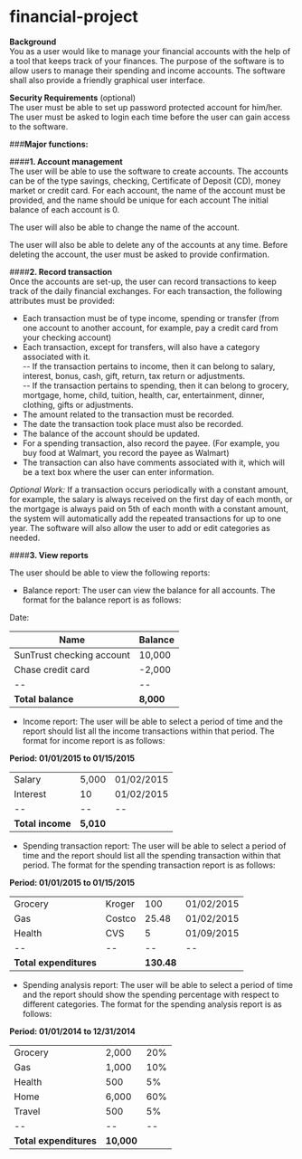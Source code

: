 # financial-project

<b>Background</b>  
You as a user would like to manage your financial accounts with the help of a tool that keeps track of your finances. The purpose of the software is to allow users to manage their spending and income accounts. The software shall also provide a friendly graphical user interface. 


<b>Security Requirements</b> (optional)  
The user must be able to set up password protected account for him/her. The user must be asked to login each time before the user can gain access to the software. 


###<b>Major functions:</b>  

####<b>1. Account management</b>  
The user will be able to use the software to create accounts. The accounts can be of the type savings, checking, Certificate of Deposit (CD), money market or credit card. For each account, the name of the account must be provided, and the name should be unique for each account The initial balance of each account is 0. 

The user will also be able to change the name of the account. 

The user will also be able to delete any of the accounts at any time. Before deleting the account, the user must be asked to provide confirmation. 


####<b>2. Record transaction</b>  
Once the accounts are set-up, the user can record transactions to keep track of the daily financial exchanges. For each transaction, the following attributes must be provided:

- Each transaction must be of type income, spending or transfer (from one account to another account, for example, pay a credit card from your checking account)  
- Each transaction, except for transfers, will also have a category associated with it.   
-- If the transaction pertains to income, then it can belong to salary, interest, bonus, cash, gift, return, tax return or adjustments.   
-- If the transaction pertains to spending, then it can belong to grocery, mortgage, home, child, tuition, health, car, entertainment, dinner, clothing, gifts or adjustments.  
- The amount related to the transaction must be recorded.   
- The date the transaction took place must also be recorded.  
- The balance of the account should be updated.  
- For a spending transaction, also record the payee. (For example, you buy food at Walmart, you record the payee as Walmart)  
- The transaction can also have comments associated with it, which will be a text box where the user can enter information.   

<i>Optional Work:</i> If a transaction occurs periodically with a constant amount, for example, the salary is always received on the first day of each month, or the mortgage is always paid on 5th of each month with a constant amount, the system will automatically add the repeated transactions for up to one year. The software will also allow the user to add or edit categories as needed.


####<b>3. View reports</b>  

The user should be able to view the following reports:  

- Balance report: The user can view the balance for all accounts. The format for the balance report is as follows:  

Date:   

|Name	                      | Balance |  
|---------------------------|---------|  
|SunTrust checking account  |	10,000  |  
|Chase credit card	        | -2,000  |  
|--|--|
|<b>Total balance</b>	      | <b>8,000</b>|  


- Income report: The user will be able to select a period of time and the report should list all the income transactions within that period. The format for income report is as follows:
	
<b>Period: 01/01/2015 to 01/15/2015</b>  

|   |   |   |  
|---|---|---|
|Salary	| 5,000 |	01/02/2015 |  
|Interest |	10 |	01/02/2015 |  
|--|--|--| 
| <b>Total income</b> |	<b>5,010</b>	|  |  

- Spending transaction report: The user will be able to select a period of time and the report should list all the spending transaction within that period. The format for the spending transaction report is as follows:

<b>Period: 01/01/2015 to 01/15/2015</b>

| | | | |
|---|---|---|---|
| Grocery |	Kroger |	100	 | 01/02/2015 |
| Gas	| Costco	 | 25.48	 | 01/02/2015 |
| Health |	CVS	 | 5	| 01/09/2015 |
|--|--|--|--|	
|<b>Total expenditures</b>	| |	<b>130.48</b>	| |

- Spending analysis report: The user will be able to select a period of time and the report should show the spending percentage with respect to different categories. The format for the spending analysis report is as follows:

<b>Period: 01/01/2014 to 12/31/2014</b>  

| | | |
|---|---|---|
|Grocery |	2,000 |	20% |
|Gas	| 1,000	| 10% |
|Health	| 500	| 5% |
|Home 	| 6,000	 | 60% |
|Travel |	500	| 5% |
|--|--|--|
|<b>Total expenditures</b> |	<b>10,000</b>	| |
